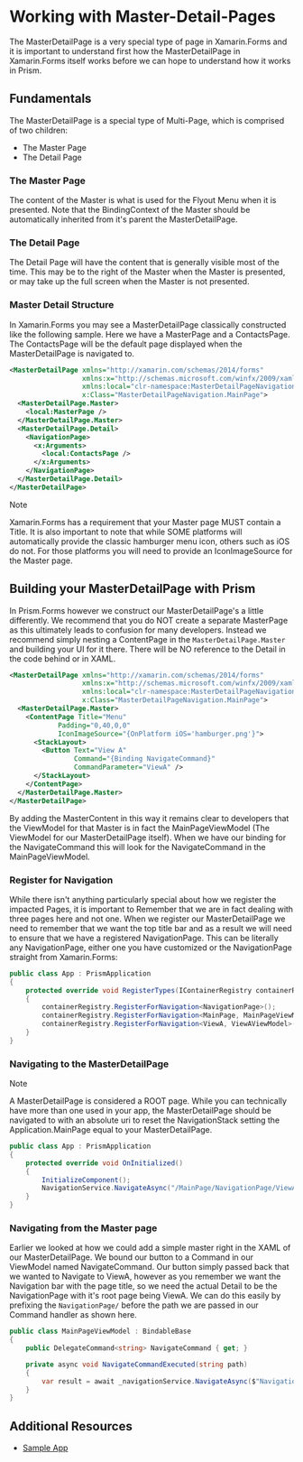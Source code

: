 # Working with Master-Detail-Pages

The MasterDetailPage is a very special type of page in Xamarin.Forms and it is important to understand first how the MasterDetailPage in Xamarin.Forms itself works before we can hope to understand how it works in Prism.

## Fundamentals

The MasterDetailPage is a special type of Multi-Page, which is comprised of two children:

- The Master Page
- The Detail Page

### The Master Page

The content of the Master is what is used for the Flyout Menu when it is presented. Note that the BindingContext of the Master should be automatically inherited from it's parent the MasterDetailPage.

### The Detail Page

The Detail Page will have the content that is generally visible most of the time. This may be to the right of the Master when the Master is presented, or may take up the full screen when the Master is not presented.

### Master Detail Structure

In Xamarin.Forms you may see a MasterDetailPage classically constructed like the following sample. Here we have a MasterPage and a ContactsPage. The ContactsPage will be the default page displayed when the MasterDetailPage is navigated to.

```xml
<MasterDetailPage xmlns="http://xamarin.com/schemas/2014/forms"
                  xmlns:x="http://schemas.microsoft.com/winfx/2009/xaml"
                  xmlns:local="clr-namespace:MasterDetailPageNavigation;assembly=MasterDetailPageNavigation"
                  x:Class="MasterDetailPageNavigation.MainPage">
  <MasterDetailPage.Master>
    <local:MasterPage />
  </MasterDetailPage.Master>
  <MasterDetailPage.Detail>
    <NavigationPage>
      <x:Arguments>
        <local:ContactsPage />
      </x:Arguments>
    </NavigationPage>
  </MasterDetailPage.Detail>
</MasterDetailPage>
```

> [!NOTE]
> Xamarin.Forms has a requirement that your Master page MUST contain a Title. It is also important to note that while SOME platforms will automatically provide the classic hamburger menu icon, others such as iOS do not. For those platforms you will need to provide an IconImageSource for the Master page.

## Building your MasterDetailPage with Prism

In Prism.Forms however we construct our MasterDetailPage's a little differently. We recommend that you do NOT create a separate MasterPage as this ultimately leads to confusion for many developers. Instead we recommend simply nesting a ContentPage in the `MasterDetailPage.Master` and building your UI for it there. There will be NO reference to the Detail in the code behind or in XAML.

```xml
<MasterDetailPage xmlns="http://xamarin.com/schemas/2014/forms"
                  xmlns:x="http://schemas.microsoft.com/winfx/2009/xaml"
                  xmlns:local="clr-namespace:MasterDetailPageNavigation;assembly=MasterDetailPageNavigation"
                  x:Class="MasterDetailPageNavigation.MainPage">
  <MasterDetailPage.Master>
    <ContentPage Title="Menu"
            Padding="0,40,0,0"
            IconImageSource="{OnPlatform iOS='hamburger.png'}">
      <StackLayout>
        <Button Text="View A"
                Command="{Binding NavigateCommand}"
                CommandParameter="ViewA" />
      </StackLayout>
    </ContentPage>
  </MasterDetailPage.Master>
</MasterDetailPage>
```

By adding the MasterContent in this way it remains clear to developers that the ViewModel for that Master is in fact the MainPageViewModel (The ViewModel for our MasterDetailPage itself). When we have our binding for the NavigateCommand this will look for the NavigateCommand in the MainPageViewModel.

### Register for Navigation

While there isn't anything particularly special about how we register the impacted Pages, it is important to Remember that we are in fact dealing with three pages here and not one. When we register our MasterDetailPage we need to remember that we want the top title bar and as a result we will need to ensure that we have a registered NavigationPage. This can be literally any NavigationPage, either one you have customized or the NavigationPage straight from Xamarin.Forms:

```csharp
public class App : PrismApplication
{
    protected override void RegisterTypes(IContainerRegistry containerRegistry)
    {
        containerRegistry.RegisterForNavigation<NavigationPage>();
        containerRegistry.RegisterForNavigation<MainPage, MainPageViewModel>();
        containerRegistry.RegisterForNavigation<ViewA, ViewAViewModel>();
    }
}
```

### Navigating to the MasterDetailPage

> [!NOTE]
> A MasterDetailPage is considered a ROOT page. While you can technically have more than one used in your app, the MasterDetailPage should be navigated to with an absolute uri to reset the NavigationStack setting the Application.MainPage equal to your MasterDetailPage.

```csharp
public class App : PrismApplication
{
    protected override void OnInitialized()
    {
        InitializeComponent();
        NavigationService.NavigateAsync("/MainPage/NavigationPage/ViewA");
    }
}
```

### Navigating from the Master page

Earlier we looked at how we could add a simple master right in the XAML of our MasterDetailPage. We bound our button to a Command in our ViewModel named NavigateCommand. Our button simply passed back that we wanted to Navigate to ViewA, however as you remember we want the Navigation bar with the page title, so we need the actual Detail to be the NavigationPage with it's root page being ViewA. We can do this easily by prefixing the `NavigationPage/` before the path we are passed in our Command handler as shown here.

```csharp
public class MainPageViewModel : BindableBase
{
    public DelegateCommand<string> NavigateCommand { get; }

    private async void NavigateCommandExecuted(string path)
    {
        var result = await _navigationService.NavigateAsync($"NavigationPage/{path}");
    }
}
```

## Additional Resources

- [Sample App](https://github.com/PrismLibrary/Prism-Samples-Forms/tree/master/09-MasterDetail)
